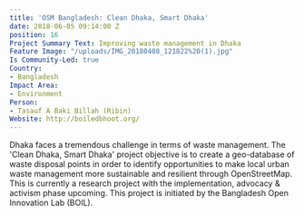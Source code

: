 ```yaml
---
title: 'OSM Bangladesh: Clean Dhaka, Smart Dhaka'
date: 2018-06-05 09:14:00 Z
position: 16
Project Summary Text: Improving waste management in Dhaka
Feature Image: "/uploads/IMG_20180408_121822%20(1).jpg"
Is Community-Led: true
Country:
- Bangladesh
Impact Area:
- Environment
Person:
- Tasauf A Baki Billah (Ribin)
Website: http://boiledbhoot.org/
---
```


Dhaka faces a tremendous challenge in terms of waste management. The 'Clean Dhaka, Smart Dhaka' project objective is to create a geo-database of waste disposal points in order to identify opportunities to make local urban waste management more sustainable and resilient through OpenStreetMap. This is currently a research project with the implementation, advocacy & activism phase upcoming. This project is initiated by the Bangladesh Open Innovation Lab (BOIL).